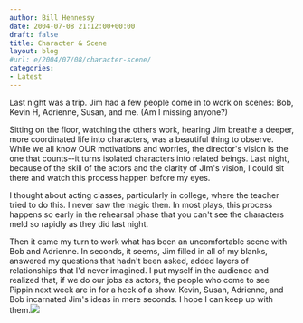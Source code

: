 ```yaml
---
author: Bill Hennessy
date: 2004-07-08 21:12:00+00:00
draft: false
title: Character & Scene
layout: blog
#url: e/2004/07/08/character-scene/
categories:
- Latest
---
```


Last night was a trip.  Jim had a few people come in to work on scenes: Bob, Kevin H, Adrienne, Susan, and me.  (Am I missing anyone?)    
  
Sitting on the floor, watching the others work, hearing Jim breathe a deeper, more coordinated life into characters, was a beautiful thing to observe.  While we all know OUR motivations and worries, the director's vision is the one that counts--it turns isolated characters into related beings.  Last night, because of the skill of the actors and the clarity of JIm's vision, I could sit there and watch this process happen before my eyes.  
  
I thought about acting classes, particularly in college, where the teacher tried to do this.  I never saw the magic then.  In most plays, this process happens so early in the rehearsal phase that you can't see the characters meld so rapidly as they did last night.    
  
Then it came my turn to work what has been an uncomfortable scene with Bob and Adrienne.  In seconds, it seems, Jim filled in all of my blanks, answered my questions that hadn't been asked, added layers of relationships that I'd never imagined.  I put myself in the audience and realized that, if we do our jobs as actors, the people who come to see Pippin next week are in for a heck of a show.  Kevin, Susan, Adrienne, and Bob incarnated Jim's ideas in mere seconds.  I hope I can keep up with them.![](https://blog.billhennessy.com/aggbug.aspx?PostID=703)

